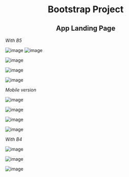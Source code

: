 <h1 align="center"> Bootstrap Project </h1>
<h2 align="center"> App Landing Page </h2>

*With B5*

![image](https://user-images.githubusercontent.com/81953271/129383716-67637358-0628-47ee-ac6d-45e2d557c79c.png)
![image](https://user-images.githubusercontent.com/81953271/129383771-8f389a42-ab17-458e-8644-4ea613b7363c.png)

![image](https://user-images.githubusercontent.com/81953271/129383333-9258c7f7-ff1d-45e3-aa5f-731f9a475d02.png)

![image](https://user-images.githubusercontent.com/81953271/129383369-69d962ff-7d06-4bf0-9b98-88af95221eef.png)

![image](https://user-images.githubusercontent.com/81953271/129383405-7627e70e-3528-469c-bdf1-de7e2103f2ee.png)

*Mobile version*

![image](https://user-images.githubusercontent.com/81953271/129383515-73803608-d00d-4c66-9657-d5d483a62aa6.png)

![image](https://user-images.githubusercontent.com/81953271/129383541-df06a3c1-5fe7-42e4-b2ac-b1e9860ffe51.png)

![image](https://user-images.githubusercontent.com/81953271/129383574-4482cc8a-0e18-44eb-a555-20c23d56ee04.png)

![image](https://user-images.githubusercontent.com/81953271/129383590-0b586797-ca76-43f9-bc3b-477f43d0b730.png)


*With B4*

![image](https://user-images.githubusercontent.com/81953271/127049914-63d52054-2ce3-43ba-a2d9-3521749fa4a1.png)

![image](https://user-images.githubusercontent.com/81953271/127049980-ace506a5-3de0-4ff1-ae4d-b03594dc9859.png)

![image](https://user-images.githubusercontent.com/81953271/127050014-67a576e3-7dab-4331-a796-1934f7dcc5d0.png)


